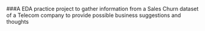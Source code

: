 ###A EDA practice project to gather information from a Sales Churn dataset of a Telecom company to provide possible business suggestions and thoughts